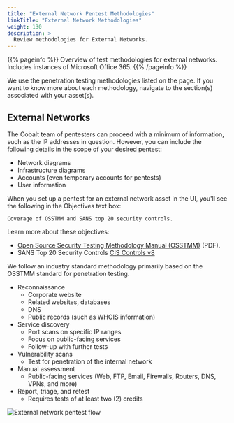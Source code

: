 ```yaml
---
title: "External Network Pentest Methodologies"
linkTitle: "External Network Methodologies"
weight: 130
description: >
  Review methodologies for External Networks.
---
```


{{% pageinfo %}}
Overview of test methodologies for external networks. Includes instances of
Microsoft Office 365.
{{% /pageinfo %}}

We use the penetration testing methodologies listed on the page. If you want to know more
about each methodology, navigate to the section(s) associated with your asset(s).

## External Networks

The Cobalt team of pentesters can proceed with a minimum of information, such as the IP addresses
in question. However, you can include the following details in the scope of your desired pentest:

- Network diagrams
- Infrastructure diagrams
- Accounts (even temporary accounts for pentests)
- User information

When you set up a pentest for an external network asset in the UI, you'll see the following in the
Objectives text box:

```
Coverage of OSSTMM and SANS top 20 security controls.
```

Learn more about these objectives:

- [Open Source Security Testing Methodology Manual (OSSTMM)](https://www.isecom.org/OSSTMM.3.pdf) (PDF).
- SANS Top 20 Security Controls [CIS Controls v8](https://www.sans.org/blog/cis-controls-v8/)

We follow an industry standard methodology primarily based on the OSSTMM standard for
penetration testing.

- Reconnaissance
  - Corporate website
  - Related websites, databases
  - DNS
  - Public records (such as WHOIS information)
- Service discovery
  - Port scans on specific IP ranges
  - Focus on public-facing services
  - Follow-up with further tests
- Vulnerability scans
  - Test for penetration of the internal network
- Manual assessment
  - Public-facing services (Web, FTP, Email, Firewalls, Routers, DNS, VPNs, and more)
- Report, triage, and retest
  - Requires tests of at least two (2) credits

![External network pentest flow](/ExternalNetworkPentest.png)
